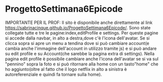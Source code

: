 # ProgettoSettimana6Epicode
IMPORTANTE PER IL PROF:
Il sito è disponibile anche direttamente al link https://sabrinacinque.github.io/ProgettoSettimana6Epicode/. Sono state collegate tutte e tre le pagine:index,editProfile e settings. Per queste pagine si accede dalla navbar, in alto a destra,dove c'è l'icona dell'avatar. Se si clicca sopra si apre un menu a tendina dove si può cambiare account(e cambia anche l'immagine dell'account in utilizzo tramite js) e si può andare su edit profile e su Account(che sarebbe la pagina extra di settings). Nella pagina edit profile è possibile cambiare anche l'icona dell'avatar se si va sul "pennino" sopra la foto e si può ritornare alla home con un tasto"home" che ho aggiunto(oltre al fatto che il logo netflix in alto a sinistra è autoreferenziale e quindi fa tornare sulla home).
